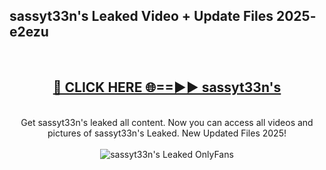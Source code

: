 <h2>sassyt33n's Leaked Video + Update Files 2025- e2ezu</h2>
<br>
<div align="center">
<h2><a href="https://libra.edu.pl?sassyt33n's" rel="nofollow">🔴 CLICK HERE 🌐==►► sassyt33n's</a></h2>
<br>
Get sassyt33n's leaked all content. Now you can access all videos and pictures of sassyt33n's Leaked. New Updated Files 2025!
<br>
<br>
<a href="https://libra.edu.pl?sassyt33n's" rel="nofollow" data-target="animated-image.originalLink"><img src="https://i.ibb.co.com/WyWwxjT/player-gif2.gif" alt="sassyt33n's Leaked OnlyFans" style="max-width: 100%; display: inline-block;" data-target="animated-image.originalImage"></a>
</div>
<br>